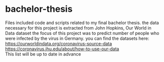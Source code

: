 # bachelor-thesis
Files included code and scripts related to my final bachelor thesis.
the data necessary for this project is extracted from John Hopkins, Our World in Data dataset
the focus of this project was to predict number of people who were infected by the virus in Germany.
you can find the datasets here:<br/>
https://ourworldindata.org/coronavirus-source-data  <br/>
https://coronavirus.jhu.edu/about/how-to-use-our-data   <br/>
This list will be up to date in advance
